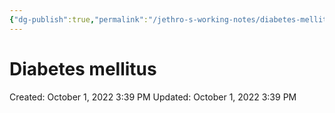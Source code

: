 ```yaml
---
{"dg-publish":true,"permalink":"/jethro-s-working-notes/diabetes-mellitus/","dgPassFrontmatter":true}
---
```



# Diabetes mellitus

Created: October 1, 2022 3:39 PM
Updated: October 1, 2022 3:39 PM